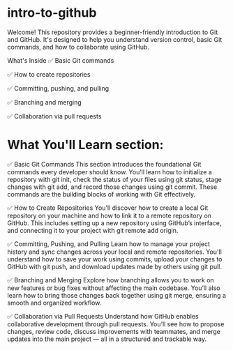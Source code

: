 # intro-to-github


Welcome! This repository provides a beginner-friendly introduction to Git and GitHub. It's designed to help you understand version control, basic Git commands, and how to collaborate using GitHub.

What's Inside
✅ Basic Git commands

✅ How to create repositories

✅ Committing, pushing, and pulling

✅ Branching and merging

✅ Collaboration via pull requests


# What You'll Learn section:


✅ Basic Git Commands
This section introduces the foundational Git commands every developer should know. You’ll learn how to initialize a repository with git init, check the status of your files using git status, stage changes with git add, and record those changes using git commit. These commands are the building blocks of working with Git effectively.

✅ How to Create Repositories
You'll discover how to create a local Git repository on your machine and how to link it to a remote repository on GitHub. This includes setting up a new repository using GitHub’s interface, and connecting it to your project with git remote add origin.

✅ Committing, Pushing, and Pulling
Learn how to manage your project history and sync changes across your local and remote repositories. You'll understand how to save your work using commits, upload your changes to GitHub with git push, and download updates made by others using git pull.

✅ Branching and Merging
Explore how branching allows you to work on new features or bug fixes without affecting the main codebase. You’ll also learn how to bring those changes back together using git merge, ensuring a smooth and organized workflow.

✅ Collaboration via Pull Requests
Understand how GitHub enables collaborative development through pull requests. You’ll see how to propose changes, review code, discuss improvements with teammates, and merge updates into the main project — all in a structured and trackable way.


